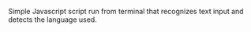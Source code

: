 Simple Javascript script run from terminal that recognizes text input and 
detects the language used.
